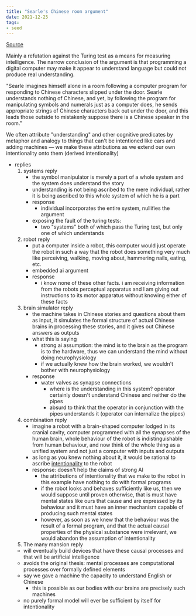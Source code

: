 ```yaml
---
title: "Searle's Chinese room argument"
date: 2021-12-25
tags:
- seed
---
```


[Source](https://plato.stanford.edu/entries/chinese-room/)

Mainly a refutation against the Turing test as a means for measuring intelligence. The narrow conclusion of the argument is that programming a digital computer may make it appear to understand language but could not produce real understanding.

"Searle imagines himself alone in a room following a computer program for responding to Chinese characters slipped under the door. Searle understands nothing of Chinese, and yet, by following the program for manipulating symbols and numerals just as a computer does, he sends appropriate strings of Chinese characters back out under the door, and this leads those outside to mistakenly suppose there is a Chinese speaker in the room."

We often attribute "understanding" and other cognitive predicates by metaphor and analogy to things that can't be intentioned like cars and adding machines — we make these attributions as we extend our own intentionality onto them (derived intentionality)
-   replies
    1.  systems reply
        -   the symbol manipulator is merely a part of a whole system and the system does understand the story
        -   understanding is not being ascribed to the mere individual, rather it is being ascribed to this whole system of which he is a part
        -   response
            -   individual incorporates the entire system, nullifies the argument
        -   exposing the fault of the turing tests:
            -   two "systems" both of which pass the Turing test, but only one of which understands
    2.  robot reply
        -   put a computer inside a robot, this computer would just operate the robot in such a way that the robot does something very much like perceiving, walking, moving about, hammering nails, eating, etc.
        -   embedded ai argument
        -   response
            -   i know none of these other facts. i am receiving information from the robots perceptual apparatus and I am giving out instructions to its motor apparatus without knowing either of these facts
    3.  brain simulator reply
        -   the machine takes in Chinese stories and questions about them as input, it simulates the formal structure of actual Chinese brains in processing these stories, and it gives out Chinese answers as outputs
        -   what this is saying
            -   strong ai assumption: the mind is to the brain as the program is to the hardware, thus we can understand the mind without doing neurophysiology
            -   if we actually knew how the brain worked, we wouldn't bother with neurophysiology
        -   response
            -   water valves as synapse connections
                -   where is the understanding in this system? operator certainly doesn't understand Chinese and neither do the pipes
                -   absurd to think that the operator in conjunction with the pipes understands it (operator can internalize the pipes)
    4.  combination reply
        -   imagine a robot with a brain-shaped computer lodged in its cranial cavity, computer programmed with all the synapses of the human brain, whole behaviour of the robot is indistinguishable from human behaviour, and now think of the whole thing as a unified system and not just a computer with inputs and outputs
        -   as long as you knew nothing about it, it would be rational to ascribe [intentionality](thoughts/intentionality.md) to the robot
        -   response: doesn't help the claims of strong AI
            -   the attributions of intentionality that we make to the robot in this example have nothing to do with formal programs
            -   if the robot looks and behaves sufficiently like us, then we would suppose until proven otherwise, that is must have mental states like ours that cause and are expressed by its behaviour and it must have an inner mechanism capable of producing such mental states
            -   however, as soon as we knew that the behaviour was the result of a formal program, and that the actual causal properties of the physical substance were irrelevant, we would abandon the assumption of intentionality
    5.  The many mansion reply
    -   will eventually build devices that have these causal processes and that will be artificial intelligence
    -   avoids the original thesis: mental processes are computational processes over formally defined elements
    -   say we gave a machine the capacity to understand English or Chinese
        -   this is possible as our bodies with our brains are precisely such machines
    -   no purely formal model will ever be sufficient by itself for intentionality